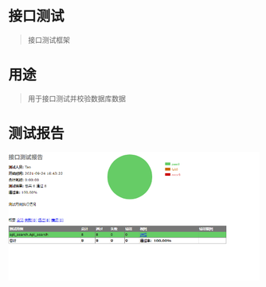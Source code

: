 # 接口测试

>接口测试框架

# 用途

>用于接口测试并校验数据库数据

# 测试报告
![Image](https://raw.githubusercontent.com/Tao99/api-autotest/master/screenshot/report.png)
